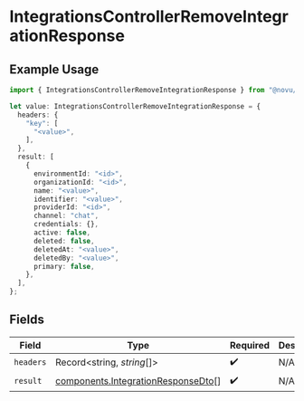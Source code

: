 # IntegrationsControllerRemoveIntegrationResponse

## Example Usage

```typescript
import { IntegrationsControllerRemoveIntegrationResponse } from "@novu/api/models/operations";

let value: IntegrationsControllerRemoveIntegrationResponse = {
  headers: {
    "key": [
      "<value>",
    ],
  },
  result: [
    {
      environmentId: "<id>",
      organizationId: "<id>",
      name: "<value>",
      identifier: "<value>",
      providerId: "<id>",
      channel: "chat",
      credentials: {},
      active: false,
      deleted: false,
      deletedAt: "<value>",
      deletedBy: "<value>",
      primary: false,
    },
  ],
};
```

## Fields

| Field                                                                                    | Type                                                                                     | Required                                                                                 | Description                                                                              |
| ---------------------------------------------------------------------------------------- | ---------------------------------------------------------------------------------------- | ---------------------------------------------------------------------------------------- | ---------------------------------------------------------------------------------------- |
| `headers`                                                                                | Record<string, *string*[]>                                                               | :heavy_check_mark:                                                                       | N/A                                                                                      |
| `result`                                                                                 | [components.IntegrationResponseDto](../../models/components/integrationresponsedto.md)[] | :heavy_check_mark:                                                                       | N/A                                                                                      |